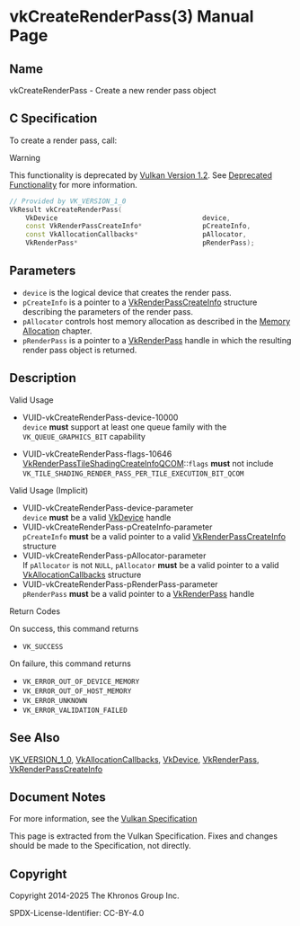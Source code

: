 # vkCreateRenderPass(3) Manual Page

## Name

vkCreateRenderPass - Create a new render pass object



## [](#_c_specification)C Specification

To create a render pass, call:

Warning

This functionality is deprecated by [Vulkan Version 1.2](#versions-1.2). See [Deprecated Functionality](#deprecation-renderpass2) for more information.

```c++
// Provided by VK_VERSION_1_0
VkResult vkCreateRenderPass(
    VkDevice                                    device,
    const VkRenderPassCreateInfo*               pCreateInfo,
    const VkAllocationCallbacks*                pAllocator,
    VkRenderPass*                               pRenderPass);
```

## [](#_parameters)Parameters

- `device` is the logical device that creates the render pass.
- `pCreateInfo` is a pointer to a [VkRenderPassCreateInfo](https://registry.khronos.org/vulkan/specs/latest/man/html/VkRenderPassCreateInfo.html) structure describing the parameters of the render pass.
- `pAllocator` controls host memory allocation as described in the [Memory Allocation](https://registry.khronos.org/vulkan/specs/latest/html/vkspec.html#memory-allocation) chapter.
- `pRenderPass` is a pointer to a [VkRenderPass](https://registry.khronos.org/vulkan/specs/latest/man/html/VkRenderPass.html) handle in which the resulting render pass object is returned.

## [](#_description)Description

Valid Usage

- [](#VUID-vkCreateRenderPass-device-10000)VUID-vkCreateRenderPass-device-10000  
  `device` **must** support at least one queue family with the `VK_QUEUE_GRAPHICS_BIT` capability

<!--THE END-->

- [](#VUID-vkCreateRenderPass-flags-10646)VUID-vkCreateRenderPass-flags-10646  
  [VkRenderPassTileShadingCreateInfoQCOM](https://registry.khronos.org/vulkan/specs/latest/man/html/VkRenderPassTileShadingCreateInfoQCOM.html)::`flags` **must** not include `VK_TILE_SHADING_RENDER_PASS_PER_TILE_EXECUTION_BIT_QCOM`

Valid Usage (Implicit)

- [](#VUID-vkCreateRenderPass-device-parameter)VUID-vkCreateRenderPass-device-parameter  
  `device` **must** be a valid [VkDevice](https://registry.khronos.org/vulkan/specs/latest/man/html/VkDevice.html) handle
- [](#VUID-vkCreateRenderPass-pCreateInfo-parameter)VUID-vkCreateRenderPass-pCreateInfo-parameter  
  `pCreateInfo` **must** be a valid pointer to a valid [VkRenderPassCreateInfo](https://registry.khronos.org/vulkan/specs/latest/man/html/VkRenderPassCreateInfo.html) structure
- [](#VUID-vkCreateRenderPass-pAllocator-parameter)VUID-vkCreateRenderPass-pAllocator-parameter  
  If `pAllocator` is not `NULL`, `pAllocator` **must** be a valid pointer to a valid [VkAllocationCallbacks](https://registry.khronos.org/vulkan/specs/latest/man/html/VkAllocationCallbacks.html) structure
- [](#VUID-vkCreateRenderPass-pRenderPass-parameter)VUID-vkCreateRenderPass-pRenderPass-parameter  
  `pRenderPass` **must** be a valid pointer to a [VkRenderPass](https://registry.khronos.org/vulkan/specs/latest/man/html/VkRenderPass.html) handle

Return Codes

On success, this command returns

- `VK_SUCCESS`

On failure, this command returns

- `VK_ERROR_OUT_OF_DEVICE_MEMORY`
- `VK_ERROR_OUT_OF_HOST_MEMORY`
- `VK_ERROR_UNKNOWN`
- `VK_ERROR_VALIDATION_FAILED`

## [](#_see_also)See Also

[VK\_VERSION\_1\_0](https://registry.khronos.org/vulkan/specs/latest/man/html/VK_VERSION_1_0.html), [VkAllocationCallbacks](https://registry.khronos.org/vulkan/specs/latest/man/html/VkAllocationCallbacks.html), [VkDevice](https://registry.khronos.org/vulkan/specs/latest/man/html/VkDevice.html), [VkRenderPass](https://registry.khronos.org/vulkan/specs/latest/man/html/VkRenderPass.html), [VkRenderPassCreateInfo](https://registry.khronos.org/vulkan/specs/latest/man/html/VkRenderPassCreateInfo.html)

## [](#_document_notes)Document Notes

For more information, see the [Vulkan Specification](https://registry.khronos.org/vulkan/specs/latest/html/vkspec.html#vkCreateRenderPass)

This page is extracted from the Vulkan Specification. Fixes and changes should be made to the Specification, not directly.

## [](#_copyright)Copyright

Copyright 2014-2025 The Khronos Group Inc.

SPDX-License-Identifier: CC-BY-4.0